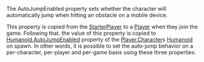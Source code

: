 The AutoJumpEnabled property sets whether the character will automatically jump when hitting an obstacle on a mobile device.

This property is copied from the [StarterPlayer](https://developer.roblox.com/en-us/api-reference/class/StarterPlayer) to a [Player](https://developer.roblox.com/en-us/api-reference/class/Player) when they join the game. Following that. the value of this property is copied to [Humanoid.AutoJumpEnabled](https://developer.roblox.com/en-us/api-reference/property/Humanoid/AutoJumpEnabled) property of the [Player.Character](https://developer.roblox.com/en-us/api-reference/property/Player/Character)s [Humanoid](https://developer.roblox.com/en-us/api-reference/class/Humanoid) on spawn. In other words, it is possible to set the auto-jump behavior on a per-character, per-player and per-game basis using these three properties.